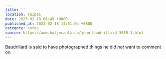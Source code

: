 ```yaml
---
title: ''
location: Taipei
date: 2023-02-18 06:49 +0000
published_at: 2023-02-18 14:51:04 +0800
category: notes
source: https://www.hatjecantz.de/jean-baudrillard-3689-1.html
---
```

Baudrillard is said to have photographed things he did *not* want to comment on.
